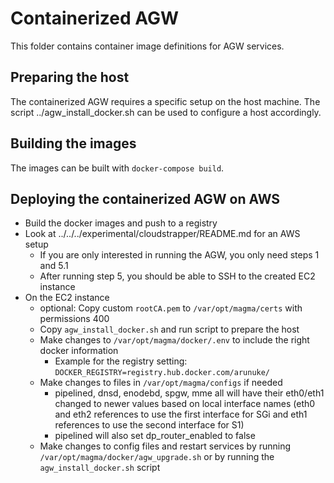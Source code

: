# Containerized AGW

This folder contains container image definitions for AGW services.

## Preparing the host

The containerized AGW requires a specific setup on the host machine.
The script ../agw_install_docker.sh can be used to configure a host
accordingly.

## Building the images

The images can be built with `docker-compose build`.

## Deploying the containerized AGW on AWS

* Build the docker images and push to a registry
* Look at ../../../experimental/cloudstrapper/README.md for an AWS setup
    * If you are only interested in running the AGW, you only need steps 1 and 5.1
    * After running step 5, you should be able to SSH to the created EC2 instance
* On the EC2 instance
    * optional: Copy custom `rootCA.pem` to  `/var/opt/magma/certs` with permissions 400
    * Copy `agw_install_docker.sh` and run script to prepare the host
    * Make changes to `/var/opt/magma/docker/.env` to include the right docker information
      * Example for the registry setting: `DOCKER_REGISTRY=registry.hub.docker.com/arunuke/`
    * Make changes to files in `/var/opt/magma/configs` if needed
        * pipelined, dnsd, enodebd, spgw, mme all will have their eth0/eth1 changed to newer values based on local interface names (eth0 and eth2 references to use the first interface for SGi and eth1 references to use the second interface for S1)
        * pipelined will also set dp_router_enabled to false
    * Make changes to config files and restart services by running `/var/opt/magma/docker/agw_upgrade.sh` or by running the `agw_install_docker.sh` script